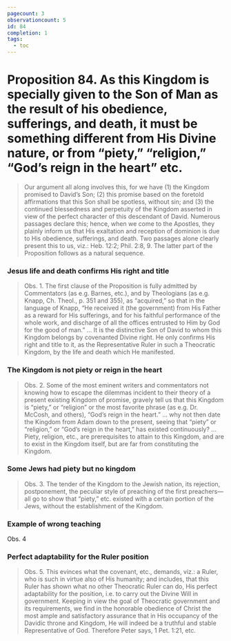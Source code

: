 ```yaml
---
pagecount: 3
observationcount: 5
id: 84
completion: 1
tags:
  - toc
---
```

# Proposition 84. As this Kingdom is specially given to the Son of Man as the result of his obedience, sufferings, and death, it must be something different from His Divine nature, or from “piety,” “religion,” “God’s reign in the heart” etc.

>Our argument all along involves this, for we have (1) the Kingdom promised to David’s Son; (2) this promise based on the foretold affirmations that this Son shall be spotless, without sin; and (3) the continued blessedness and perpetuity of the Kingdom asserted in view of the perfect character of this descendant of David. Numerous passages declare this; hence, when we come to the Apostles, they plainly inform us that His exaltation and reception of dominion is due to His obedience, sufferings, and death. Two passages alone clearly present this to us, viz.: Heb. 12:2; Phil. 2:8, 9. The latter part of the Proposition follows as a natural sequence.
### Jesus life and death confirms His right and title
>Obs. 1. The first clause of the Proposition is fully admitted by Commentators (as e.g. Barnes, etc.), and by Theologians (as e.g. Knapp, Ch. Theol., p. 351 and 355), as “acquired,” so that in the language of Knapp, “He received it (the government) from His Father as a reward for His sufferings, and for his faithful performance of the whole work, and discharge of all the offices entrusted to Him by God for the good of man.”
>...
>It is the distinctive Son of David to whom this Kingdom belongs by covenanted Divine right. He only confirms His right and title to it, as the Representative Ruler in such a Theocratic Kingdom, by the life and death which He manifested.
### The Kingdom is not piety or reign in the heart
>Obs. 2. Some of the most eminent writers and commentators not knowing how to escape the dilemmas incident to their theory of a present existing Kingdom of promise, gravely tell us that this Kingdom is “piety,” or “religion” or the most favorite phrase (as e.g. Dr. McCosh, and others), “God’s reign in the heart.”
>...
>why not then date the Kingdom from Adam down to the present, seeing that “piety” or “religion,” or “God’s reign in the heart,” has existed continuously?
>...
>Piety, religion, etc., are prerequisites to attain to this Kingdom, and are to exist in the Kingdom itself, but are far from constituting the Kingdom.
### Some Jews had piety but no kingdom
>Obs. 3. The tender of the Kingdom to the Jewish nation, its rejection, postponement, the peculiar style of preaching of the first preachers—all go to show that “piety,” etc. existed with a certain portion of the Jews, without the establishment of the Kingdom.

### Example of wrong teaching
Obs. 4
### Perfect adaptability for the Ruler position
>Obs. 5. This evinces what the covenant, etc., demands, viz.: a Ruler, who is such in virtue also of His humanity; and includes, that this Ruler has shown what no other Theocratic Ruler can do, His perfect adaptability for the position, i.e. to carry out the Divine Will in government. Keeping in view the goal of Theocratic government and its requirements, we find in the honorable obedience of Christ the most ample and satisfactory assurance that in His occupancy of the Davidic throne and Kingdom, He will indeed be a truthful and stable Representative of God. Therefore Peter says, 1 Pet. 1:21, etc.